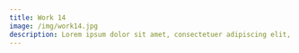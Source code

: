 ```yaml
---
title: Work 14 
image: /img/work14.jpg
description: Lorem ipsum dolor sit amet, consectetuer adipiscing elit, sed diam nonummy nibh euismod tincidunt ut laoreet dolore magna aliquam erat volutpat.
---
```

